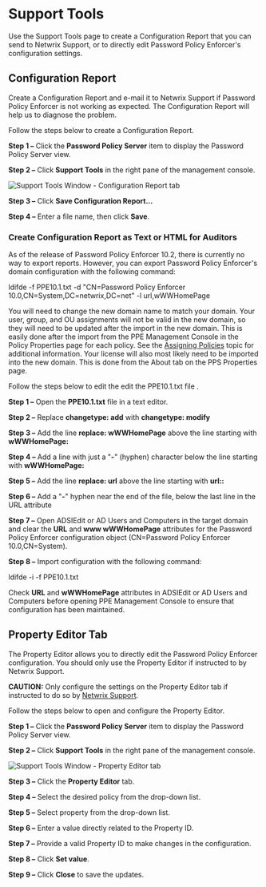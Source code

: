 # Support Tools

Use the Support Tools page to create a Configuration Report that you can send to Netwrix Support, or
to directly edit Password Policy Enforcer's configuration settings.

## Configuration Report

Create a Configuration Report and e-mail it to Netwrix Support if Password Policy Enforcer is not
working as expected. The Configuration Report will help us to diagnose the problem.

Follow the steps below to create a Configuration Report.

**Step 1 –** Click the **Password Policy Server** item to display the Password Policy Server view.

**Step 2 –** Click **Support Tools** in the right pane of the management console.

![Support Tools Window - Configuration Report tab](/img/versioned_docs/passwordpolicyenforcer_10.2/password_policy_enforcer/administration/supporttoolswindow.webp)

**Step 3 –** Click **Save Configuration Report...**

**Step 4 –** Enter a file name, then click **Save**.

### Create Configuration Report as Text or HTML for Auditors

As of the release of Password Policy Enforcer 10.2, there is currently no way to export reports.
However, you can export Password Policy Enforcer's domain configuration with the following command:

ldifde -f PPE10.1.txt -d "CN=Password Policy Enforcer 10.0,CN=System,DC=netwrix,DC=net" -l
url,wWWHomePage

You will need to change the new domain name to match your domain. Your user, group, and OU
assignments will not be valid in the new domain, so they will need to be updated after the import in
the new domain. This is easily done after the import from the PPE Management Console in the Policy
Properties page for each policy. See the
[Assigning Policies](/docs/passwordpolicyenforcer/10.2/password_policy_enforcer/administration/assigning_policies.md)
topic for additional information. Your license will also most likely need to be imported into the
new domain. This is done from the About tab on the PPS Properties page.

Follow the steps below to edit the edit the PPE10.1.txt file .

**Step 1 –** Open the **PPE10.1.txt** file in a text editor.

**Step 2 –** Replace **changetype: add** with **changetype: modify**

**Step 3 –** Add the line **replace: wWWHomePage** above the line starting with **wWWHomePage:**

**Step 4 –** Add a line with just a "**-**" (hyphen) character below the line starting with
**wWWHomePage:**

**Step 5 –** Add the line **replace: url** above the line starting with **url::**

**Step 6 –** Add a "**-**" hyphen near the end of the file, below the last line in the URL attribute

**Step 7 –** Open ADSIEdit or AD Users and Computers in the target domain and clear the **URL** and
**www wWWHomePage** attributes for the Password Policy Enforcer configuration object (CN=Password
Policy Enforcer 10.0,CN=System).

**Step 8 –** Import configuration with the following command:

ldifde -i -f PPE10.1.txt

Check **URL** and **wWWHomePage** attributes in ADSIEdit or AD Users and Computers before opening
PPE Management Console to ensure that configuration has been maintained.

## Property Editor Tab

The Property Editor allows you to directly edit the Password Policy Enforcer configuration. You
should only use the Property Editor if instructed to by Netwrix Support.

**CAUTION:** Only configure the settings on the Property Editor tab if instructed to do so by
[Netwrix Support](https://www.netwrix.com/support.html).

Follow the steps below to open and configure the Property Editor.

**Step 1 –** Click the **Password Policy Server** item to display the Password Policy Server view.

**Step 2 –** Click **Support Tools** in the right pane of the management console.

![Support Tools Window - Property Editor tab](/img/versioned_docs/passwordpolicyenforcer_10.2/password_policy_enforcer/administration/supporttoolswindowpropertyeditor.webp)

**Step 3 –** Click the **Property Editor** tab.

**Step 4 –** Select the desired policy from the drop-down list.

**Step 5 –** Select property from the drop-down list.

**Step 6 –** Enter a value directly related to the Property ID.

**Step 7 –** Provide a valid Property ID to make changes in the configuration.

**Step 8 –** Click **Set value**.

**Step 9 –** Click **Close** to save the updates.
